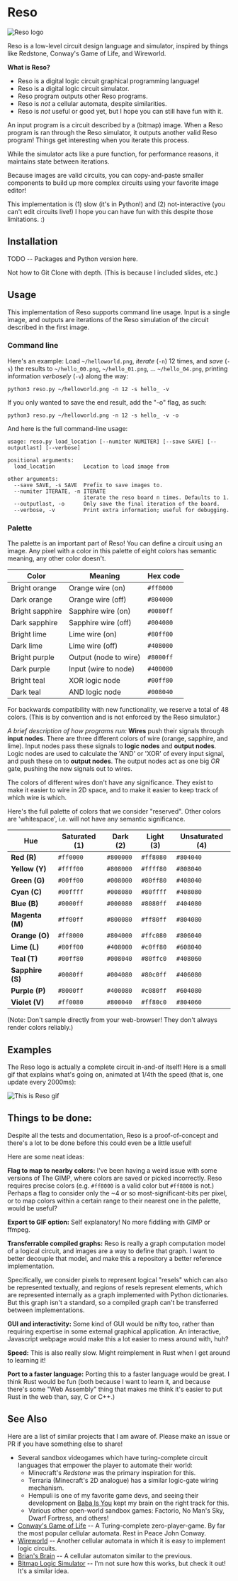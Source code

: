 # Reso
![Reso logo](./reso_logo.gif)

Reso is a low-level circuit design language and simulator, inspired by things like Redstone, Conway's Game of Life, and Wireworld.

**What is Reso?**

 * Reso is a digital logic circuit graphical programming language!
 * Reso is a digital logic circuit simulator.
 * Reso program outputs other Reso programs.
 * Reso is *not* a cellular automata, despite similarities.
 * Reso is *not* useful or good yet, but I hope you can still have fun with it.

An input program is a circuit described by a (bitmap) image. When a Reso program is ran through the Reso simulator, it outputs another valid Reso program! Things get interesting when you iterate this process.

While the simulator acts like a pure function, for performance reasons, it maintains state between iterations.

Because images are valid circuits, you can copy-and-paste smaller components to build up more complex circuits using your favorite image editor!

This implementation is (1) slow (it's in Python!) and (2) not-interactive (you can't edit circuits live!) I hope you can have fun with this despite those limitations. :)

## Installation

TODO -- Packages and Python version here.

Not how to Git Clone with depth. (This is because I included slides, etc.)

## Usage

This implementation of Reso supports command line usage. Input is a single image, and outputs are iterations of the Reso simulation of the circuit described in the first image.

### Command line

Here's an example: Load `~/helloworld.png`, *iterate* (`-n`) 12 times, and *save* (`-s`) the results to `~/hello_00.png`, `~/hello_01.png`, ... `~/hello_04.png`, printing information *verbosely* (`-v`) along the way:


```
python3 reso.py ~/helloworld.png -n 12 -s hello_ -v
```

If you only wanted to save the end result, add the "-o" flag, as such:

```
python3 reso.py ~/helloworld.png -n 12 -s hello_ -v -o
```

And here is the full command-line usage:

```
usage: reso.py load_location [--numiter NUMITER] [--save SAVE] [--outputlast] [--verbose]    

positional arguments:
  load_location         Location to load image from

other arguments:
  --save SAVE, -s SAVE  Prefix to save images to.
  --numiter ITERATE, -n ITERATE
                        iterate the reso board n times. Defaults to 1.
  --outputlast, -o      Only save the final iteration of the board.
  --verbose, -v         Print extra information; useful for debugging.

```

### Palette

The palette is an important part of Reso! You can define a circuit using an image. Any pixel with a color in this palette of eight colors has semantic meaning, any other color doesn't.


| Color          | Meaning               | Hex code       |
| ---            | ---                   | ---            |
| Bright orange  | Orange wire (on)      | ```#ff8000```  |
| Dark  orange   | Orange wire (off)     | ```#804000```  |
| Bright sapphire| Sapphire wire (on)    | ```#0080ff```  |
| Dark sapphire  | Sapphire wire (off)   | ```#004080```  |
| Bright lime    | Lime wire (on)        | ```#80ff00```  |
| Dark lime      | Lime wire (off)       | ```#408000```  |
| Bright purple  | Output (node to wire) | ```#8000ff```  |
| Dark purple    | Input (wire to node)  | ```#400080```  |
| Bright teal    | XOR logic node        | ```#00ff80```  |
| Dark teal      | AND logic node        | ```#008040```  |

For backwards compatibility with new functionality, we reserve a total of 48 colors. (This is by convention and is not enforced by the Reso simulator.)

*A brief description of how programs run:* **Wires** push their signals through **input nodes**. There are three different colors of wire (orange, sapphire, and lime). Input nodes pass these signals to **logic nodes** and **output nodes**. Logic nodes are used to calculate the 'AND' or 'XOR' of every input signal, and push these on to **output nodes**. The output nodes act as one big *OR* gate, pushing the new signals out to wires.

The colors of different wires don't have any significance. They exist to make it easier to wire in 2D space, and to make it easier to keep track of which wire is which.

Here's the full palette of colors that we consider "reserved". Other colors are 'whitespace', i.e. will not have any semantic significance.

| Hue               | Saturated (1) | Dark (2)      | Light (3)     | Unsaturated (4) |
| ---               | ---           | ---           | ---           | ---           |
| **Red (R)**       | ```#ff0000``` | ```#800000``` | ```#ff8080``` | ```#804040``` |
| **Yellow (Y)**    | ```#ffff00``` | ```#808000``` | ```#ffff80``` | ```#808040``` |
| **Green (G)**     | ```#00ff00``` | ```#008000``` | ```#80ff80``` | ```#408040``` |
| **Cyan (C)**      | ```#00ffff``` | ```#008080``` | ```#80ffff``` | ```#408080``` |
| **Blue (B)**      | ```#0000ff``` | ```#000080``` | ```#8080ff``` | ```#404080``` |
| **Magenta (M)**   | ```#ff00ff``` | ```#800080``` | ```#ff80ff``` | ```#804080``` |
| **Orange (O)**    | ```#ff8000``` | ```#804000``` | ```#ffc080``` | ```#806040``` |
| **Lime (L)**      | ```#80ff00``` | ```#408000``` | ```#c0ff80``` | ```#608040``` |
| **Teal (T)**      | ```#00ff80``` | ```#008040``` | ```#80ffc0``` | ```#408060``` |
| **Sapphire (S)**  | ```#0080ff``` | ```#004080``` | ```#80c0ff``` | ```#406080``` |
| **Purple (P)**    | ```#8000ff``` | ```#400080``` | ```#c080ff``` | ```#604080``` |
| **Violet (V)**    | ```#ff0080``` | ```#800040``` | ```#ff80c0``` | ```#804060``` |

(Note: Don't sample directly from your web-browser! They don't always render colors reliably.)

## Examples

The Reso logo is actually a complete circuit in-and-of itself! Here is a small gif that explains what's going on, animated at 1/4th the speed (that is, one update every 2000ms):

![This is Reso gif](./examples/reso_logo_explained.gif)

## Things to be done:

Despite all the tests and documentation, Reso is a proof-of-concept and there's a lot to be done before this could even be a little useful!

Here are some neat ideas:

**Flag to map to nearby colors:** I've been having a weird issue with some versions of The GIMP, where colors are saved or picked incorrectly. Reso requires precise colors (e.g. `#ff8000` is a valid color but `#ff8800` is not.) Perhaps a flag to consider only the ~4 or so most-significant-bits per pixel, or to map colors within a certain range to their nearest one in the palette, would be useful?


**Export to GIF option:** Self explanatory! No more fiddling with GIMP or ffmpeg.

**Transferrable compiled graphs:** Reso is really a graph computation model of a logical circuit, and images are a way to define that graph. I want to better decouple that model, and make this a repository a better reference implementation.

Specifically, we consider pixels to represent logical "resels" which can also be represented textually, and regions of resels represent elements, which are represented internally as a graph implemented with Python dictionaries. But this graph isn't a standard, so a compiled graph can't be transferred between implementations.

**GUI and interactivity:** Some kind of GUI would be nifty too, rather than requiring expertise in some external graphical application. An interactive, Javascript webpage would make this a lot easier to mess around with, huh?

**Speed:** This is also really slow. Might reimplement in Rust when I get around to learning it!


**Port to a faster language:** Porting this to a faster language would be great. I think Rust would be fun (both because I want to learn it, and because there's some "Web Assembly" thing that makes me think it's easier to put Rust in the web than, say, C or C++.) 



## See Also

Here are a list of similar projects that I am aware of. Please make an issue or PR if you have something else to share!

 * Several sandbox videogames which have turing-complete circuit languages that empower the player to automate their world:
    * Minecraft's *Redstone* was the primary inspiration for this.
    * Terraria (Minecraft's 2D analogue) has a similar logic-gate wiring mechanism.
    * Hempuli is one of my favorite game devs, and seeing their development on [Baba Is You](https://en.wikipedia.org/wiki/Baba_Is_You) kept my brain on the right track for this.
    * Various other open-world sandbox games: Factorio, No Man's Sky, Dwarf Fortress, and others!
 * [Conway's Game of Life](https://en.wikipedia.org/wiki/Conway%27s_Game_of_Life) -- A Turing-complete zero-player-game. By far the most popular cellular automata. Rest in Peace John Conway.
 * [Wireworld](https://en.wikipedia.org/wiki/Wireworld) -- Another cellular automata in which it is easy to implement logic circuits.
 * [Brian's Brain](https://en.wikipedia.org/wiki/Brian%27s_Brain) -- A cellular automaton similar to the previous.
 * [Bitmap Logic Simulator](https://realhet.wordpress.com/2015/09/02/bitmap-logic-simulator/) -- I'm not sure how this works, but check it out! It's a similar idea.
